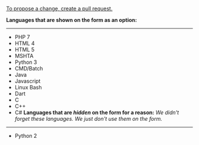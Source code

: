 [To propose a change, create a pull request.](https://github.com/0810-Software/Join-0810-Software/edit/master/programminglanguages.md)

**Languages that are shown on the form as an option:**

---
- PHP 7
- HTML 4
- HTML 5
- MSHTA
- Python 3
- CMD/Batch
- Java
- Javascript
- Linux Bash
- Dart
- C
- C++
- C#
 **Languages that are _hidden_ on the form for a reason:**
*We didn't forget these languages. We just don't use them on the form.*

---
  - Python 2
